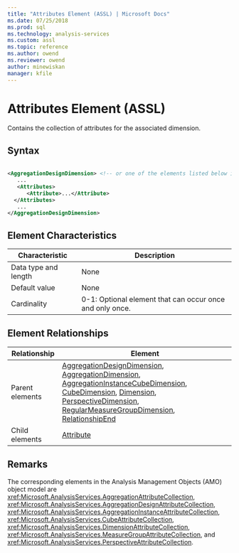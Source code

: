 ```yaml
---
title: "Attributes Element (ASSL) | Microsoft Docs"
ms.date: 07/25/2018
ms.prod: sql
ms.technology: analysis-services
ms.custom: assl
ms.topic: reference
ms.author: owend
ms.reviewer: owend
author: minewiskan
manager: kfile
---
```

# Attributes Element (ASSL)

  Contains the collection of attributes for the associated dimension.  
  
## Syntax  
  
```xml  
  
<AggregationDesignDimension> <!-- or one of the elements listed below in the Element Relationships table -->  
   ...  
   <Attributes>  
      <Attribute>...</Attribute>  
  </Attributes>  
   ...  
</AggregationDesignDimension>  
```  
  
## Element Characteristics  
  
|Characteristic|Description|  
|--------------------|-----------------|  
|Data type and length|None|  
|Default value|None|  
|Cardinality|0-1: Optional element that can occur once and only once.|  
  
## Element Relationships  
  
|Relationship|Element|  
|------------------|-------------|  
|Parent elements|[AggregationDesignDimension](data-type/aggregationdesigndimension-data-type-assl.md), [AggregationDimension](data-type/aggregationdimension-data-type-assl.md), [AggregationInstanceCubeDimension](data-type/aggregationinstancecubedimension-data-type-assl.md), [CubeDimension](data-type/cubedimension-data-type-assl.md), [Dimension](objects/dimension-element-assl.md), [PerspectiveDimension](data-type/perspectivedimension-data-type-assl.md), [RegularMeasureGroupDimension](data-type/regularmeasuregroupdimension-data-type-assl.md), [RelationshipEnd](data-type/relationshipend-data-type-assl.md)|  
|Child elements|[Attribute](objects/attribute-element-assl.md)|  
  
## Remarks  
 The corresponding elements in the Analysis Management Objects (AMO) object model are <xref:Microsoft.AnalysisServices.AggregationAttributeCollection>, <xref:Microsoft.AnalysisServices.AggregationDesignAttributeCollection>, <xref:Microsoft.AnalysisServices.AggregationInstanceAttributeCollection>, <xref:Microsoft.AnalysisServices.CubeAttributeCollection>, <xref:Microsoft.AnalysisServices.DimensionAttributeCollection>, <xref:Microsoft.AnalysisServices.MeasureGroupAttributeCollection>, and <xref:Microsoft.AnalysisServices.PerspectiveAttributeCollection>.  
